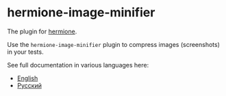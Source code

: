 # hermione-image-minifier

The plugin for [hermione](https://github.com/gemini-testing/hermione).

Use the `hermione-image-minifier` plugin to compress images (screenshots) in your tests.

See full documentation in various languages here:
* [English](./docs/en/hermione-image-minifier.md)
* [Русский](./docs/ru/hermione-image-minifier.md)
